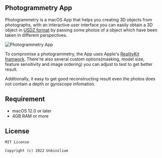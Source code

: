 ## Photogrammetry App

Photogrammetry is a macOS App that helps you creating 3D objects from photographs, with an interactive user interface you can easily obtain a 3D object in [USDZ format](https://en.wikipedia.org/wiki/Universal_Scene_Description) by passing some photos of a object which have been taken in different perspectives.

![Photogrammetry App](https://cdn.jsdelivr.net/gh/Unbinilium/Photogrammetry@latest/Assets/Photogrammetry_App_Preview.png)

To compromise a photogrammetry, the App uses Apple's [RealityKit framwork](https://developer.apple.com/documentation/realitykit). There're also several custom options(masking, model size, feature sensitivity and image ordering) you can adjust to test to get better result.

Additionally, it easy to get good reconstructing result even the photos does not contain a depth or gyroscope infomation.

## Requirement

- macOS 12.0 or later
- 4GB RAM or more

## License

```
MIT License

Copyright (c) 2022 Unbinilium
```
